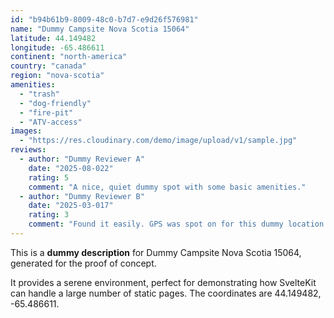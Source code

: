 ```yaml
---
id: "b94b61b9-8009-48c0-b7d7-e9d26f576981"
name: "Dummy Campsite Nova Scotia 15064"
latitude: 44.149482
longitude: -65.486611
continent: "north-america"
country: "canada"
region: "nova-scotia"
amenities:
  - "trash"
  - "dog-friendly"
  - "fire-pit"
  - "ATV-access"
images:
  - "https://res.cloudinary.com/demo/image/upload/v1/sample.jpg"
reviews:
  - author: "Dummy Reviewer A"
    date: "2025-08-022"
    rating: 5
    comment: "A nice, quiet dummy spot with some basic amenities."
  - author: "Dummy Reviewer B"
    date: "2025-03-017"
    rating: 3
    comment: "Found it easily. GPS was spot on for this dummy location."
---
```


This is a **dummy description** for Dummy Campsite Nova Scotia 15064, generated for the proof of concept.

It provides a serene environment, perfect for demonstrating how SvelteKit can handle a large number of static pages. The coordinates are 44.149482, -65.486611.
